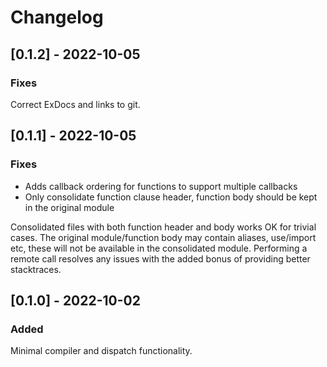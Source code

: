 # Changelog

## [0.1.2] - 2022-10-05

### Fixes

Correct ExDocs and links to git.

## [0.1.1] - 2022-10-05

### Fixes

 * Adds callback ordering for functions to support multiple callbacks
 * Only consolidate function clause header, function body should be kept
   in the original module

Consolidated files with both function header and body works OK for
trivial cases. The original module/function body may contain aliases,
use/import etc, these will not be available in the consolidated module.
Performing a remote call resolves any issues with the added bonus of
providing better stacktraces.

## [0.1.0] - 2022-10-02

### Added

Minimal compiler and dispatch functionality.
